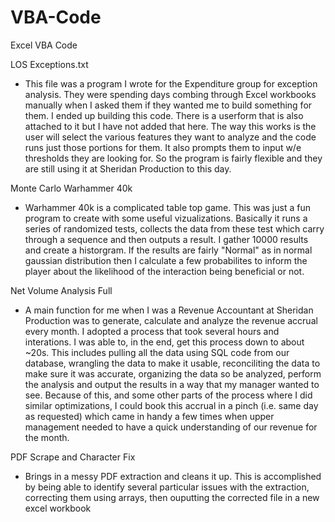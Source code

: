 # VBA-Code
Excel VBA Code

LOS Exceptions.txt
  - This file was a program I wrote for the Expenditure group for exception analysis. They were spending days combing through Excel workbooks manually when I asked them if they wanted me to build something for them. I ended up building this code. There is a userform that is also attached to it but I have not added that here. The way this works is the user will select the various features they want to analyze and the code runs just those portions for them. It also prompts them to input w/e thresholds they are looking for. So the program is fairly flexible and they are still using it at Sheridan Production to this day.

Monte Carlo Warhammer 40k
  - Warhammer 40k is a complicated table top game. This was just a fun program to create with some useful vizualizations. Basically it runs a series of randomized tests, collects the data from these test which carry through a sequence and then outputs a result. I gather 10000 results and create a historgram. If the results are fairly "Normal" as in normal gaussian distribution then I calculate a few probabilites to inform the player about the likelihood of the interaction being beneficial or not.

Net Volume Analysis Full
  - A main function for me when I was a Revenue Accountant at Sheridan Production was to generate, calculate and analyze the revenue accrual every month. I adopted a process that took several hours and interations. I was able to, in the end, get this process down to about ~20s. This includes pulling all the data using SQL code from our database, wrangling the data to make it usable, reconciliting the data to make sure it was accurate, organizing the data so be analyzed, perform the analysis and output the results in a way that my manager wanted to see. Because of this, and some other parts of the process where I did similar optimizations, I could book this accrual in a pinch (i.e. same day as requested) which came in handy a few times when upper management needed to have a quick understanding of our revenue for the month.

PDF Scrape and Character Fix
  - Brings in a messy PDF extraction and cleans it up. This is accomplished by being able to identify several particular issues with the extraction, correcting them using arrays, then ouputting the corrected file in a new excel workbook
